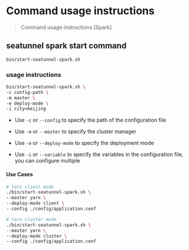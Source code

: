 # Command usage instructions

> Command usage instructions [Spark]

## seatunnel spark start command

```bash
bin/start-seatunnel-spark.sh
```

### usage instructions

```bash
bin/start-seatunnel-spark.sh \
-c config-path \
-m master \
-e deploy-mode \
-i city=beijing
```

- Use `-c` or `--config` to specify the path of the configuration file

- Use `-m` or `--master` to specify the cluster manager

- Use `-e` or `--deploy-mode` to specify the deployment mode

- Use `-i` or `--variable` to specify the variables in the configuration file, you can configure multiple

#### Use Cases

```bash
# Yarn client mode
./bin/start-seatunnel-spark.sh \
--master yarn \
--deploy-mode client \
--config ./config/application.conf

# Yarn cluster mode
./bin/start-seatunnel-spark.sh \
--master yarn \
--deploy-mode cluster \
--config ./config/application.conf
```
